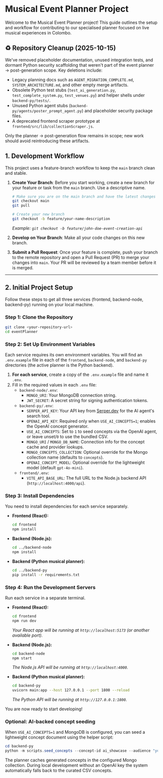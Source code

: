 # Musical Event Planner Project

Welcome to the Musical Event Planner project! This guide outlines the setup and workflow for contributing to our specialised planner focused on live musical experiences in Colombo.

## ♻️ Repository Cleanup (2025-10-15)

We've removed placeholder documentation, unused integration tests, and dormant Python security scaffolding that weren't part of the event planner → post-generation scope. Key deletions include:

- Legacy planning docs such as `AGENT_MIGRATION_COMPLETE.md`, `SYSTEM_ARCHITECTURE.md`, and other empty merge artifacts.
- Obsolete Python test stubs (`test_ai_generation.py`, `test_complete_system.py`, `test_venues.py`) and helper shells under `backend-py/tests/`.
- Unused Python agent stubs (`backend-py/agents/poster_prompt_agent.py`) and placeholder security package files.
- A deprecated frontend scraper prototype at `frontend/src/lib/collectionScraper.js`.

Only the planner → post-generation flow remains in scope; new work should avoid reintroducing these artifacts.

## 1. Development Workflow

This project uses a feature-branch workflow to keep the `main` branch clean and stable.

1.  **Create Your Branch**: Before you start working, create a new branch for your feature or task from the `main` branch. Use a descriptive name.
    ```bash
    # Make sure you are on the main branch and have the latest changes
    git checkout main
    git pull

    # Create your new branch
    git checkout -b feature/your-name-description
    ```
    *Example: `git checkout -b feature/john-doe-event-creation-api`*

2.  **Develop on Your Branch**: Make all your code changes on this new branch.

3.  **Submit a Pull Request**: Once your feature is complete, push your branch to the remote repository and open a Pull Request (PR) to merge your changes into `main`. Your PR will be reviewed by a team member before it is merged.

---

## 2. Initial Project Setup

Follow these steps to get all three services (frontend, backend-node, backend-py) running on your local machine.

### Step 1: Clone the Repository

```bash
git clone <your-repository-url>
cd eventPlanner
```

### Step 2: Set Up Environment Variables

Each service requires its own environment variables. You will find an `.env.example` file in each of the `frontend`, `backend-node`, and `backend-py` directories (the active planner is the Python backend).

1.  **For each service**, create a copy of the `.env.example` file and name it `.env`.
2.  Fill in the required values in each `.env` file:
    *   `backend-node/.env`:
        *   `MONGO_URI`: Your MongoDB connection string.
        *   `JWT_SECRET`: A secret string for signing authentication tokens.
    *   `backend-py/.env`:
        *   `SERPER_API_KEY`: Your API key from [Serper.dev](https://serper.dev/) for the AI agent's search tool.
        *   `OPENAI_API_KEY`: Required only when `USE_AI_CONCEPTS=1`; enables the OpenAI concept generator.
        *   `USE_AI_CONCEPTS`: Set to `1` to seed concepts via the OpenAI agent, or leave unset/`0` to use the bundled CSV.
        *   `MONGO_URI` / `MONGO_DB_NAME`: Connection info for the concept cache and provider lookups.
        *   `MONGO_CONCEPTS_COLLECTION`: Optional override for the Mongo collection name (defaults to `concepts`).
        *   `OPENAI_CONCEPT_MODEL`: Optional override for the lightweight model (default `gpt-4o-mini`).
    *   `frontend/.env`:
        *   `VITE_API_BASE_URL`: The full URL to the Node.js backend API (`http://localhost:4000/api`).

### Step 3: Install Dependencies

You need to install dependencies for each service separately.

-   **Frontend (React):**
    ```bash
    cd frontend
    npm install
    ```

-   **Backend (Node.js):**
    ```bash
    cd ../backend-node
    npm install
    ```

-   **Backend (Python musical planner):**
    ```bash
    cd ../backend-py
    pip install -r requirements.txt
    ```

### Step 4: Run the Development Servers

Run each service in a separate terminal.

-   **Frontend (React):**
    ```bash
    cd frontend
    npm run dev
    ```
    *Your React app will be running at `http://localhost:5173` (or another available port).*

-   **Backend (Node.js):**
    ```bash
    cd backend-node
    npm start
    ```
    *The Node.js API will be running at `http://localhost:4000`.*

-   **Backend (Python musical planner):**
    ```bash
    cd backend-py
    uvicorn main:app --host 127.0.0.1 --port 1800 --reload
    ```
    *The Python API will be running at `http://127.0.0.1:1800`.*

You are now ready to start developing!

### Optional: AI-backed concept seeding

When `USE_AI_CONCEPTS=1` and MongoDB is configured, you can seed a lightweight concept document using the helper script:

```powershell
cd backend-py
python -m scripts.seed_concepts --concept-id ai_showcase --audience "young professionals" --attendees 180 --budget 2500000
```

The planner caches generated concepts in the configured Mongo collection. During local development without an OpenAI key the system automatically falls back to the curated CSV concepts.
